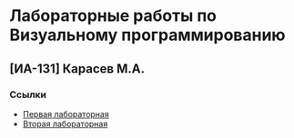 # Лабораторные работы по Визуальному программированию

## [ИА-131] Карасев М.А.

### Ссылки
- [Первая лабораторная](https://github.com/100thKing/My_works)
- [Вторая лабораторная](https://github.com/100thKing/visual_prog_labs/blob/main/Second_lab.cpp)
